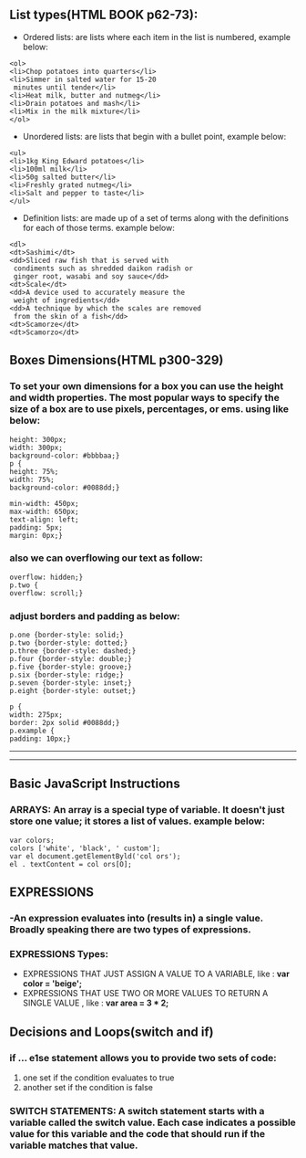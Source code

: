 ## List types(HTML BOOK p62-73):
* Ordered lists: are lists where each item in the list is numbered, example below:

```
<ol>
<li>Chop potatoes into quarters</li>
<li>Simmer in salted water for 15-20
 minutes until tender</li>
<li>Heat milk, butter and nutmeg</li>
<li>Drain potatoes and mash</li>
<li>Mix in the milk mixture</li>
</ol>
```
* Unordered lists: are lists that begin with a bullet point, example below:

```
<ul>
<li>1kg King Edward potatoes</li>
<li>100ml milk</li>
<li>50g salted butter</li>
<li>Freshly grated nutmeg</li>
<li>Salt and pepper to taste</li>
</ul>
```
* Definition lists: are made up of a set of terms along with the definitions for each of those terms. example below:

```
<dl>
<dt>Sashimi</dt>
<dd>Sliced raw fish that is served with 
 condiments such as shredded daikon radish or 
 ginger root, wasabi and soy sauce</dd>
<dt>Scale</dt>
<dd>A device used to accurately measure the 
 weight of ingredients</dd>
<dd>A technique by which the scales are removed 
 from the skin of a fish</dd>
<dt>Scamorze</dt>
<dt>Scamorzo</dt>
```

## Boxes Dimensions(HTML p300-329)
### To set your own dimensions for a box you can use the height and width properties. The most popular ways to specify the size of a box are to use pixels, percentages, or ems. using like below:
```div.box {
height: 300px;
width: 300px;
background-color: #bbbbaa;}
p {
height: 75%;
width: 75%;
background-color: #0088dd;}
```
```td.description {
min-width: 450px;
max-width: 650px;
text-align: left;
padding: 5px;
margin: 0px;}
```
### also we can overflowing our text as follow:
```p.one {
overflow: hidden;}
p.two {
overflow: scroll;}
```
### adjust borders and padding as below:
```
p.one {border-style: solid;}
p.two {border-style: dotted;}
p.three {border-style: dashed;}
p.four {border-style: double;}
p.five {border-style: groove;}
p.six {border-style: ridge;}
p.seven {border-style: inset;}
p.eight {border-style: outset;}
```
```
p {
width: 275px;
border: 2px solid #0088dd;}
p.example {
padding: 10px;}

```
***
***
## Basic JavaScript Instructions
### ARRAYS: An array is a special type of variable. It doesn't just store one value; it stores a list of values. example below:

```
var colors; 
colors ['white', 'black', ' custom']; 
var el document.getElementByld('col ors'); 
el . textContent = col ors[O];  
```
## EXPRESSIONS
### -An expression evaluates into (results in) a single value. Broadly speaking there are two types of expressions. 
### EXPRESSIONS Types:
* EXPRESSIONS THAT JUST ASSIGN A VALUE TO A VARIABLE, like : **var color = 'beige';**
* EXPRESSIONS THAT USE TWO OR MORE VALUES TO RETURN A SINGLE VALUE , like : **var area = 3 * 2;**

## Decisions and Loops(switch and if)
### if ... e1se statement allows you to provide two sets of code:
 1. one set if the condition evaluates to true 
 2. another set if the condition is false
### SWITCH STATEMENTS: A switch statement starts with a variable called the switch value. Each case indicates a possible value for this variable and the code that should run if the variable matches that value. 






